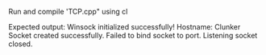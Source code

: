 Run and compile 'TCP.cpp" using cl 

Expected output: 
Winsock initialized successfully!
Hostname: Clunker
Socket created successfully.
Failed to bind socket to port.
Listening socket closed.